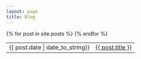 ```yaml
---
layout: page
title: Blog
---
```


<table class="blog">
{% for post in site.posts %}
  <tr>
    <td class="date">{{ post.date | date_to_string}}</td>
<td class="title"><a href="{{ post.url }}">{{ post.title }}</a></td>
  </tr>
{% endfor %}
</table>